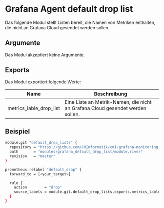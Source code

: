 # Grafana Agent default drop list

Das folgende Modul stellt Listen bereit, die Namen von Metriken enthalten, die nicht an Grafana Cloud gesendet werden sollen.

## Argumente

Das Modul akzeptiert keine Argumente.

## Exports

Das Modul exportiert folgende Werte:

| Name                    | Beschreibung                                                                   |
| ----------------------- | ------------------------------------------------------------------------------ |
| metrics_lable_drop_list | Eine Liste an Metrik-Namen, die nicht an Grafana Cloud gesendet werden sollen. |

## Beispiel

```bash
module.git "default_drop_lists" {
  repository = "https://github.com/CMInformatik/cmi-grafana-monitoring.git"
  path       = "modules/grafana_default_drop_list/module.river"
  revision   = "master"
}

prometheus.relabel "default_drop" {
  forward_to = [<your_target>]

  rule {
    action        = "drop"
    source_labels = module.git.default_drop_lists.exports.metrics_lable_drop_list
  }
}
```
